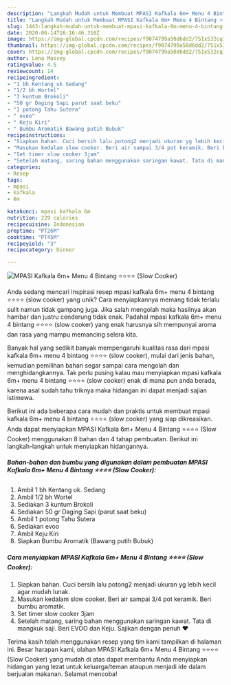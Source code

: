 ```yaml
---
description: "Langkah Mudah untuk Membuat MPASI Kafkala 6m+ Menu 4 Bintang ⭐⭐⭐⭐ (Slow Cooker) Anti Gagal"
title: "Langkah Mudah untuk Membuat MPASI Kafkala 6m+ Menu 4 Bintang ⭐⭐⭐⭐ (Slow Cooker) Anti Gagal"
slug: 1443-langkah-mudah-untuk-membuat-mpasi-kafkala-6m-menu-4-bintang-slow-cooker-anti-gagal
date: 2020-06-14T16:16:46.316Z
image: https://img-global.cpcdn.com/recipes/f9074799a50d6dd2/751x532cq70/mpasi-kafkala-6m-menu-4-bintang-⭐⭐⭐⭐-slow-cooker-foto-resep-utama.jpg
thumbnail: https://img-global.cpcdn.com/recipes/f9074799a50d6dd2/751x532cq70/mpasi-kafkala-6m-menu-4-bintang-⭐⭐⭐⭐-slow-cooker-foto-resep-utama.jpg
cover: https://img-global.cpcdn.com/recipes/f9074799a50d6dd2/751x532cq70/mpasi-kafkala-6m-menu-4-bintang-⭐⭐⭐⭐-slow-cooker-foto-resep-utama.jpg
author: Lena Massey
ratingvalue: 4.5
reviewcount: 14
recipeingredient:
- "1 bh Kentang uk Sedang"
- "1/2 bh Wortel"
- "3 kuntum Brokoli"
- "50 gr Daging Sapi parut saat beku"
- "1 potong Tahu Sutera"
- " evoo"
- " Keju Kiri"
- " Bumbu Aromatik Bawang putih Bubuk"
recipeinstructions:
- "Siapkan bahan. Cuci bersih lalu potong2 menjadi ukuran yg lebih kecil agar mudah lunak."
- "Masukan kedalam slow cooker. Beri air sampai 3/4 pot keramik. Beri bumbu aromatik."
- "Set timer slow cooker 3jam"
- "Setelah matang, saring bahan menggunakan saringan kawat. Tata di mangkuk saji. Beri EVOO dan Keju. Sajikan dengan penuh ❤"
categories:
- Resep
tags:
- mpasi
- kafkala
- 6m

katakunci: mpasi kafkala 6m 
nutrition: 229 calories
recipecuisine: Indonesian
preptime: "PT26M"
cooktime: "PT45M"
recipeyield: "3"
recipecategory: Dinner

---
```



![MPASI Kafkala 6m+ Menu 4 Bintang ⭐⭐⭐⭐ (Slow Cooker)](https://img-global.cpcdn.com/recipes/f9074799a50d6dd2/751x532cq70/mpasi-kafkala-6m-menu-4-bintang-⭐⭐⭐⭐-slow-cooker-foto-resep-utama.jpg)

Anda sedang mencari inspirasi resep mpasi kafkala 6m+ menu 4 bintang ⭐⭐⭐⭐ (slow cooker) yang unik? Cara menyiapkannya memang tidak terlalu sulit namun tidak gampang juga. Jika salah mengolah maka hasilnya akan hambar dan justru cenderung tidak enak. Padahal mpasi kafkala 6m+ menu 4 bintang ⭐⭐⭐⭐ (slow cooker) yang enak harusnya sih mempunyai aroma dan rasa yang mampu memancing selera kita.



Banyak hal yang sedikit banyak mempengaruhi kualitas rasa dari mpasi kafkala 6m+ menu 4 bintang ⭐⭐⭐⭐ (slow cooker), mulai dari jenis bahan, kemudian pemilihan bahan segar sampai cara mengolah dan menghidangkannya. Tak perlu pusing kalau mau menyiapkan mpasi kafkala 6m+ menu 4 bintang ⭐⭐⭐⭐ (slow cooker) enak di mana pun anda berada, karena asal sudah tahu triknya maka hidangan ini dapat menjadi sajian istimewa.


Berikut ini ada beberapa cara mudah dan praktis untuk membuat mpasi kafkala 6m+ menu 4 bintang ⭐⭐⭐⭐ (slow cooker) yang siap dikreasikan. Anda dapat menyiapkan MPASI Kafkala 6m+ Menu 4 Bintang ⭐⭐⭐⭐ (Slow Cooker) menggunakan 8 bahan dan 4 tahap pembuatan. Berikut ini langkah-langkah untuk menyiapkan hidangannya.

<!--inarticleads1-->

##### Bahan-bahan dan bumbu yang digunakan dalam pembuatan MPASI Kafkala 6m+ Menu 4 Bintang ⭐⭐⭐⭐ (Slow Cooker):

1. Ambil 1 bh Kentang uk. Sedang
1. Ambil 1/2 bh Wortel
1. Sediakan 3 kuntum Brokoli
1. Sediakan 50 gr Daging Sapi (parut saat beku)
1. Ambil 1 potong Tahu Sutera
1. Sediakan  evoo
1. Ambil  Keju Kiri
1. Siapkan  Bumbu Aromatik (Bawang putih Bubuk)




<!--inarticleads2-->

##### Cara menyiapkan MPASI Kafkala 6m+ Menu 4 Bintang ⭐⭐⭐⭐ (Slow Cooker):

1. Siapkan bahan. Cuci bersih lalu potong2 menjadi ukuran yg lebih kecil agar mudah lunak.
1. Masukan kedalam slow cooker. Beri air sampai 3/4 pot keramik. Beri bumbu aromatik.
1. Set timer slow cooker 3jam
1. Setelah matang, saring bahan menggunakan saringan kawat. Tata di mangkuk saji. Beri EVOO dan Keju. Sajikan dengan penuh ❤




Terima kasih telah menggunakan resep yang tim kami tampilkan di halaman ini. Besar harapan kami, olahan MPASI Kafkala 6m+ Menu 4 Bintang ⭐⭐⭐⭐ (Slow Cooker) yang mudah di atas dapat membantu Anda menyiapkan hidangan yang lezat untuk keluarga/teman ataupun menjadi ide dalam berjualan makanan. Selamat mencoba!
